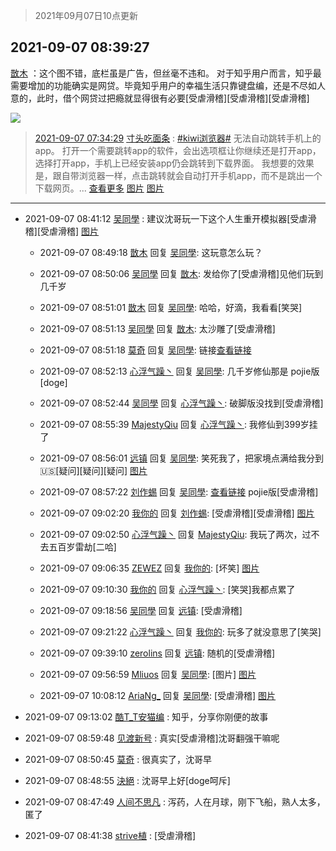 > 2021年09月07日10点更新
<link rel="stylesheet" href="https://cdn.jsdelivr.net/gh/taotie6/sampleJSON@main/css/photo_show.css">
<meta name="referrer" content="no-referrer" />


 ## 2021-09-07 08:39:27 

 [㪚木](https://www.coolapk.com/feed/29817273?shareKey=MjY2NTg2OTUwYjZkNjEzNmMzNGE~) ：这个图不错，底栏虽是广告，但丝毫不违和。
对于知乎用户而言，知乎最需要增加的功能确实是网贷。毕竟知乎用户的幸福生活只靠键盘编，还是不尽如人意的，此时，借个网贷过把瘾就显得很有必要[受虐滑稽][受虐滑稽][受虐滑稽] 

<div class="album">
<img class="img-item" src="http://image.coolapk.com/feed/2021/0907/08/1081091_a42daad2_5165_337@1080x2400.jpeg" />
</div>

> [2021-09-07 07:34:29](./cpost/29816614.md) 
> [寸头吃面条](https://www.coolapk.com/feed/29816614?shareKey=YTM5YTRlYWM5MjBhNjEzNmMzODU~) : <a class="feed-link-tag" href="/t/kiwi浏览器?type=0">#kiwi浏览器#</a> 无法自动跳转手机上的app。 打开一个需要跳转app的软件，会出选项框让你继续还是打开app，选择打开app，手机上已经安装app仍会跳转到下载界面。 我想要的效果是，跟自带浏览器一样，点击跳转就会自动打开手机app，而不是跳出一个下载网页。... <a href="">查看更多</a> 
[图片](http://image.coolapk.com/feed/2021/0907/07/12598011_fc3e88c4_1252_4992@1080x2400.jpeg)
[图片](http://image.coolapk.com/feed/2021/0907/07/12598011_fac1b62d_1252_4994@1080x2400.jpeg)

 ------- 

- 2021-09-07 08:41:12 [吴同學](uid=1320218) : 建议沈哥玩一下这个人生重开模拟器[受虐滑稽][受虐滑稽] [图片](http://image.coolapk.com/feed/2021/0907/08/1320218_f40c7406_5271_235@1080x2340.png)

    - 2021-09-07 08:49:18 [㪚木](uid=1081091) 回复 [吴同學](uid=1320218): 这玩意怎么玩？ 

    - 2021-09-07 08:50:06 [吴同學](uid=1320218) 回复 [㪚木](uid=1081091): 发给你了[受虐滑稽]见他们玩到几千岁 

    - 2021-09-07 08:51:01 [㪚木](uid=1081091) 回复 [吴同學](uid=1320218): 哈哈，好滴，我看看[笑哭] 

    - 2021-09-07 08:51:13 [吴同學](uid=1320218) 回复 [㪚木](uid=1081091): 太沙雕了[受虐滑稽] 

    - 2021-09-07 08:51:18 [莫奇](uid=131936) 回复 [吴同學](uid=1320218): 链接<a class="feed-link-url" href="http://liferestart.syaro.io/view/" title="http://liferestart.syaro.io/view/" target="_blank" rel="nofollow">查看链接</a> 

    - 2021-09-07 08:52:13 [心浮气躁丶](uid=2669029) 回复 [吴同學](uid=1320218): 几千岁修仙那是 pojie版[doge] 

    - 2021-09-07 08:52:44 [吴同學](uid=1320218) 回复 [心浮气躁丶](uid=2669029): 破脚版没找到[受虐滑稽] 

    - 2021-09-07 08:55:39 [MajestyQiu](uid=2494762) 回复 [心浮气躁丶](uid=2669029): 我修仙到399岁挂了 

    - 2021-09-07 08:56:01 [远镇](uid=1471248) 回复 [吴同學](uid=1320218): 笑死我了，把家境点满给我分到🇺🇸[疑问][疑问][疑问] [图片](http://image.coolapk.com/feed/2021/0907/08/1471248_0a6b0541_6160_1921@1440x3040.jpeg)

    - 2021-09-07 08:57:22 [刘作蜴](uid=2132901) 回复 [吴同學](uid=1320218): <a class="feed-link-url" href="http://remake.solaking.com/" title="http://remake.solaking.com/" target="_blank" rel="nofollow">查看链接</a>   pojie版[受虐滑稽] 

    - 2021-09-07 09:02:20 [我你的](uid=3530668) 回复 [刘作蜴](uid=2132901): [受虐滑稽][受虐滑稽] [图片](http://image.coolapk.com/feed/2021/0907/09/3530668_3521dedd_6538_7612@1080x2400.jpeg)

    - 2021-09-07 09:02:50 [心浮气躁丶](uid=2669029) 回复 [MajestyQiu](uid=2494762): 我玩了两次，过不去五百岁雷劫[二哈] 

    - 2021-09-07 09:06:35 [ZEWEZ](uid=834836) 回复 [我你的](uid=3530668): [坏笑] [图片](http://image.coolapk.com/feed/2021/0907/09/834836_6f54542d_6793_1503@1440x3200.jpeg)

    - 2021-09-07 09:10:30 [我你的](uid=3530668) 回复 [心浮气躁丶](uid=2669029): [笑哭]我都点累了 

    - 2021-09-07 09:18:56 [吴同學](uid=1320218) 回复 [远镇](uid=1471248): [受虐滑稽] 

    - 2021-09-07 09:21:22 [心浮气躁丶](uid=2669029) 回复 [我你的](uid=3530668): 玩多了就没意思了[笑哭] 

    - 2021-09-07 09:39:10 [zerolins](uid=4255244) 回复 [远镇](uid=1471248): 随机的[受虐滑稽] 

    - 2021-09-07 09:56:59 [Mliuos](uid=837000) 回复 [吴同學](uid=1320218): [图片] [图片](http://image.coolapk.com/feed/2021/0906/17/837000_7a6ff3a2_2070_7512@1080x1920.jpeg)

    - 2021-09-07 10:08:12 [AriaNg_](uid=3504887) 回复 [吴同學](uid=1320218): [受虐滑稽] [图片](http://image.coolapk.com/feed/2021/0907/10/3504887_fea6addc_0490_1994@1080x2340.jpeg)

- 2021-09-07 09:13:02 [酷T_T安猫编](uid=3220399) : 知乎，分享你刚便的故事 

- 2021-09-07 08:59:48 [见渡新号](uid=868957) : 真实[受虐滑稽]沈哥翻强干嘛呢 

- 2021-09-07 08:50:45 [莫奇](uid=131936) : 很真实了，沈哥早 

- 2021-09-07 08:48:55 [決絕](uid=2288436) : 沈哥早上好[doge呵斥] 

- 2021-09-07 08:47:49 [人间不思凡](uid=2080265) : 泻药，人在月球，刚下飞船，熟人太多，匿了 

- 2021-09-07 08:41:38 [strive植](uid=1468928) : [受虐滑稽] 

